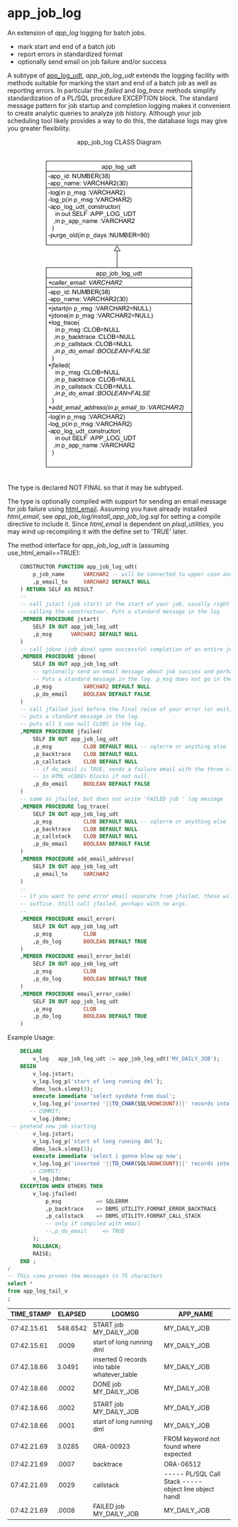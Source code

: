 # app_job_log

An extension of *app_log* logging for batch jobs.

- mark start and end of a batch job
- report errors in standardized format
- optionally send email on job failure and/or success

A subtype of [app_log_udt](#app_log), *app_job_log_udt* extends the logging facility
with methods suitable for marking the start and end of a batch job as well as
reporting errors. In particular the *jfailed* and *log_trace* methods simplify standardization
of a PL/SQL procedure EXCEPTION block. The standard message pattern for job startup and completion
logging makes it convenient to create analytic queries to analyze job history. Although your
job scheduling tool likely provides a way to do this, the database logs may give you greater
flexibility.

<p align="center">app_job_log CLASS Diagram</p>
<p align="center"><img src="../images/app_job_log_class.png"></p>

The type is declared NOT FINAL so that it may be subtyped.

The type is optionally compiled with support for sending an email message for job failure
using [html_email](https://github.com/lee-lindley/html_email). Assuming you have already
installed *html_email*, see *app_job_log/install_app_job_log.sql*
for setting a compile directive to include it. Since *html_email* is dependent on *plsql_utilities*,
you may wind up recompiling it with the define set to 'TRUE' later.

The method interface for *app_job_log_udt* is (assuming use_html_email==TRUE):

```sql
    CONSTRUCTOR FUNCTION app_job_log_udt(
        p_job_name      VARCHAR2 -- will be converted to upper case and stored in app_name attribute
        ,p_email_to     VARCHAR2 DEFAULT NULL
    ) RETURN SELF AS RESULT
    --
    -- call jstart (job start) at the start of your job, usually right after
    -- calling the constructuor. Puts a standard message in the log
    ,MEMBER PROCEDURE jstart(
        SELF IN OUT app_job_log_udt
        ,p_msg      VARCHAR2 DEFAULT NULL
    )
    -- call jdone (job done) upon successful completion of an entire job
    ,MEMBER PROCEDURE jdone(
        SELF IN OUT app_job_log_udt
        -- optionally send an email message about job succses and perhaps additional instructions
        -- Puts a standard message in the log. p_msg does not go in the log - just in the email
        ,p_msg          VARCHAR2 DEFAULT NULL
        ,p_do_email     BOOLEAN DEFAULT FALSE
    )
    -- call jfailed just before the final raise of your error (or exit).
    -- puts a standard message in the log.
    -- puts all 3 non null CLOBS in the log.
    ,MEMBER PROCEDURE jfailed(
        SELF IN OUT app_job_log_udt
        ,p_msg          CLOB DEFAULT NULL -- sqlerrm or anything else
        ,p_backtrace    CLOB DEFAULT NULL
        ,p_callstack    CLOB DEFAULT NULL
        -- if do_email is TRUE, sends a failure email with the three clobs
        -- in HTML <CODE> blocks if not null.
        ,p_do_email     BOOLEAN DEFAULT FALSE
    )
    -- same as jfailed, but does not write 'FAILED job ' log message
    ,MEMBER PROCEDURE log_trace(
        SELF IN OUT app_job_log_udt
        ,p_msg          CLOB DEFAULT NULL -- sqlerrm or anything else
        ,p_backtrace    CLOB DEFAULT NULL
        ,p_callstack    CLOB DEFAULT NULL
        ,p_do_email     BOOLEAN DEFAULT FALSE
    )
    ,MEMBER PROCEDURE add_email_address(
        SELF IN OUT app_job_log_udt
        ,p_email_to     VARCHAR2
    )
    --
    -- if you want to send error email separate from jfailed, these will usually
    -- suffice. Still call jfailed, perhaps with no args.
    --
    ,MEMBER PROCEDURE email_error(
        SELF IN OUT app_job_log_udt
        ,p_msg          CLOB
        ,p_do_log       BOOLEAN DEFAULT TRUE
    )
    ,MEMBER PROCEDURE email_error_bold(
        SELF IN OUT app_job_log_udt
        ,p_msg          CLOB
        ,p_do_log       BOOLEAN DEFAULT TRUE
    )
    ,MEMBER PROCEDURE email_error_code(
        SELF IN OUT app_job_log_udt
        ,p_msg          CLOB
        ,p_do_log       BOOLEAN DEFAULT TRUE
    )
```

Example Usage:

```sql
    DECLARE
        v_log   app_job_log_udt := app_job_log_udt('MY_DAILY_JOB');
    BEGIN
        v_log.jstart;
        v_log.log_p('start of long running dml'); 
        dbms_lock.sleep(3);
        execute immediate 'select sysdate from dual';
        v_log.log_p('inserted '||TO_CHAR(SQL%ROWCOUNT)||' records into table whatever_table');
       -- COMMIT;
        v_log.jdone;
 -- pretend new job starting
        v_log.jstart;
        v_log.log_p('start of long running dml'); 
        dbms_lock.sleep(3);
        execute immediate 'select i gonna blow up now';
        v_log.log_p('inserted '||TO_CHAR(SQL%ROWCOUNT)||' records into table whatever_table');
       -- COMMIT;
        v_log.jdone;
    EXCEPTION WHEN OTHERS THEN
        v_log.jfailed(
            p_msg           => SQLERRM
            ,p_backtrace    => DBMS_UTILITY.FORMAT_ERROR_BACKTRACE
            ,p_callstack    => DBMS_UTILITY.FORMAT_CALL_STACK
            -- only if compiled with email
            --,p_do_email     => TRUE
        );
        ROLLBACK;
        RAISE;
    END ;
/
-- This view prunes the messages to 75 characters
select *
from app_log_tail_v
;
```
|TIME_STAMP|ELAPSED|LOGMSG|APP_NAME|
|----------|-------|------|--------|
|07:42.15.61| 548.6542|START job MY_DAILY_JOB|MY_DAILY_JOB|
|07:42.15.61|    .0009|start of long running dml|MY_DAILY_JOB|
|07:42.18.66|   3.0491|inserted 0 records into table whatever_table|MY_DAILY_JOB|
|07:42.18.66|    .0002|DONE job MY_DAILY_JOB|MY_DAILY_JOB|
| | | | |
|07:42.18.66|    .0002|START job MY_DAILY_JOB|MY_DAILY_JOB|
|07:42.18.66|    .0001|start of long running dml|MY_DAILY_JOB|
|07:42.21.69|   3.0285|ORA-00923| FROM keyword not found where expected|MY_DAILY_JOB|
|07:42.21.69|    .0007|backtrace| ORA-06512| at line 15 |MY_DAILY_JOB|
|07:42.21.69|    .0029|callstack| ----- PL/SQL Call Stack -----<br/> object      line  object<br/> handl|MY_DAILY_JOB|
|07:42.21.69|    .0008|FAILED job MY_DAILY_JOB|MY_DAILY_JOB|

